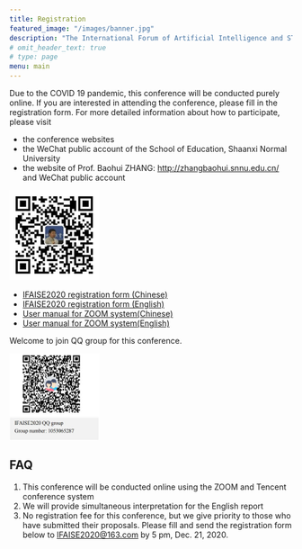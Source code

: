 ```yaml
---
title: Registration
featured_image: "/images/banner.jpg"
description: "The International Forum of Artificial Intelligence and STEM Education Online"
# omit_header_text: true
# type: page
menu: main
---
```


Due to the COVID 19 pandemic, this conference will be conducted purely online. If you are interested in attending the conference, please fill in the registration form. For more detailed information about how to participate, please visit


- the conference websites
- the WeChat public account of the School of Education, Shaanxi Normal University 
- the website of Prof. Baohui ZHANG: http://zhangbaohui.snnu.edu.cn/ and WeChat public account

<img src="/images/wechat-zbh.png" style="width: 10rem" />



- [IFAISE2020 registration form (Chinese)](attachments/IFAISE2020_Registration_Form_for_Participants_Chinese.docx)
- [IFAISE2020 registration form (English)](attachments/IFAISE2020_Registration_Form_for_Participants_English.docx)
- [User manual for ZOOM system(Chinese)](attachments/User_manual_for_ZOOM_Chinese.pdf)
- [User manual for ZOOM system(English)](attachments/User_manual_for_ZOOM_English.pdf)


Welcome to join QQ group for this conference. 

<img src="/images/qq-group-en.jpg" style="width: 10rem" />


## FAQ


1.	This conference will be conducted online using the ZOOM and Tencent conference system
2.	We will provide simultaneous interpretation for the English report
3.	No registration fee for this conference, but we give priority to those who have submitted their proposals. Please fill and send the registration form below to IFAISE2020@163.com by 5 pm, Dec. 21, 2020.
